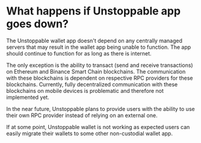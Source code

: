 # What happens if Unstoppable app goes down?

The Unstoppable wallet app doesn't depend on any centrally managed servers that may result in the wallet app being unable to function. The app should continue to function for as long as there is internet.

The only exception is the ability to transact (send and receive transactions) on Ethereum and Binance Smart Chain blockchains. The communication with these blockchains is dependent on respective RPC providers for these blockchains. Currently, fully decentralized communication with these blockchains on mobile devices is problematic and therefore not implemented yet. 

In the near future, Unstoppable plans to provide users with the ability to use their own RPC provider instead of relying on an external one.

If at some point, Unstoppable wallet is not working as expected users can easily migrate their wallets to some other non-custodial wallet app.
